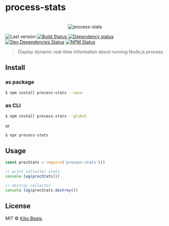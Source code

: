 # process-stats

<p align="center">
  <br>
  <img src="demo.gif" alt="process-stats">
  <br>
</p>

![Last version](https://img.shields.io/github/tag/Kikobeats/process-stats.svg?style=flat-square)
[![Build Status](https://img.shields.io/travis/Kikobeats/process-stats/master.svg?style=flat-square)](https://travis-ci.org/Kikobeats/process-stats)
[![Dependency status](https://img.shields.io/david/Kikobeats/process-stats.svg?style=flat-square)](https://david-dm.org/Kikobeats/process-stats)
[![Dev Dependencies Status](https://img.shields.io/david/dev/Kikobeats/process-stats.svg?style=flat-square)](https://david-dm.org/Kikobeats/process-stats#info=devDependencies)
[![NPM Status](https://img.shields.io/npm/dm/process-stats.svg?style=flat-square)](https://www.npmjs.org/package/process-stats)

> Display dynamic real-time information about running Node.js process.

## Install

### as package

```bash
$ npm install process-stats --save
```

### as CLI

```bash
$ npm install process-stats --global
```

or

```bash
$ npx process-stats
```

## Usage

```js
const procStats = require('process-stats')()

// print collector stats
console.log(procStats()) 

// destroy collector
console.log(procStats.destroy()) 
```

## License

MIT © [Kiko Beats](https://github.com/Kikobeats).
